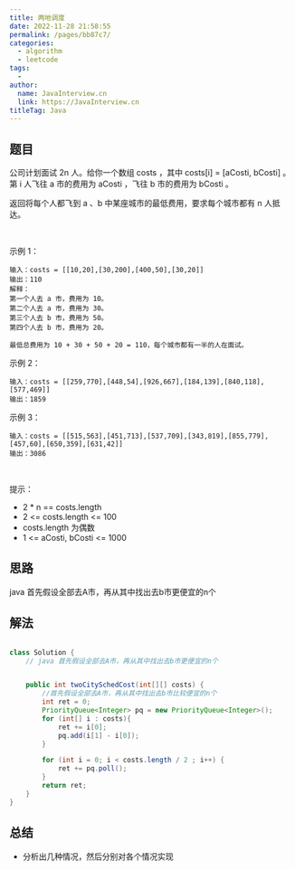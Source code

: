 ```yaml
---
title: 两地调度
date: 2022-11-28 21:58:55
permalink: /pages/bb87c7/
categories:
  - algorithm
  - leetcode
tags:
  - 
author: 
  name: JavaInterview.cn
  link: https://JavaInterview.cn
titleTag: Java
---
```



## 题目

公司计划面试 2n 人。给你一个数组 costs ，其中 costs[i] = [aCosti, bCosti] 。第 i 人飞往 a 市的费用为 aCosti ，飞往 b 市的费用为 bCosti 。

返回将每个人都飞到 a 、b 中某座城市的最低费用，要求每个城市都有 n 人抵达。

 

示例 1：

    输入：costs = [[10,20],[30,200],[400,50],[30,20]]
    输出：110
    解释：
    第一个人去 a 市，费用为 10。
    第二个人去 a 市，费用为 30。
    第三个人去 b 市，费用为 50。
    第四个人去 b 市，费用为 20。
    
    最低总费用为 10 + 30 + 50 + 20 = 110，每个城市都有一半的人在面试。
示例 2：

    输入：costs = [[259,770],[448,54],[926,667],[184,139],[840,118],[577,469]]
    输出：1859
示例 3：

    输入：costs = [[515,563],[451,713],[537,709],[343,819],[855,779],[457,60],[650,359],[631,42]]
    输出：3086
 

提示：

- 2 * n == costs.length
- 2 <= costs.length <= 100
- costs.length 为偶数
- 1 <= aCosti, bCosti <= 1000

## 思路

java 首先假设全部去A市，再从其中找出去b市更便宜的n个

## 解法
```java

class Solution {
    // java 首先假设全部去A市，再从其中找出去b市更便宜的n个


    public int twoCitySchedCost(int[][] costs) {
        //首先假设全部去A市，再从其中找出去b市比较便宜的n个
        int ret = 0;
        PriorityQueue<Integer> pq = new PriorityQueue<Integer>();
        for (int[] i : costs){
            ret += i[0];
            pq.add(i[1] - i[0]);
        }

        for (int i = 0; i < costs.length / 2 ; i++) {
            ret += pq.poll();
        }
        return ret;
    }
}
```

## 总结

- 分析出几种情况，然后分别对各个情况实现 
